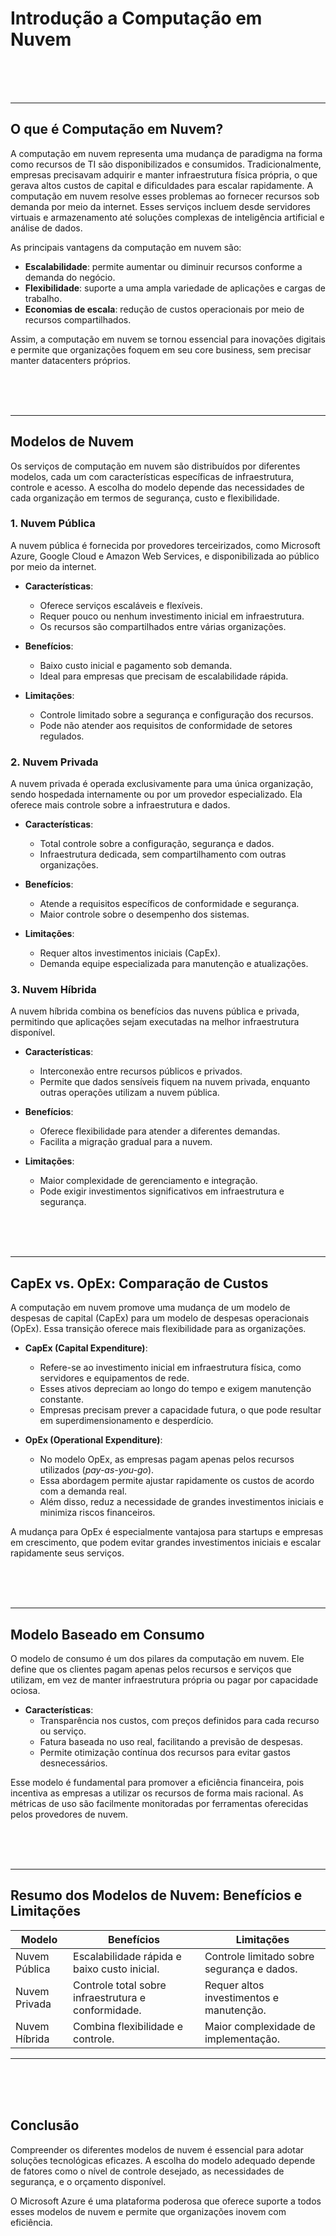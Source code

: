 # **Introdução a Computação em Nuvem**

<br><br><br>

---

## **O que é Computação em Nuvem?**

A computação em nuvem representa uma mudança de paradigma na forma como recursos de TI são disponibilizados e consumidos. Tradicionalmente, empresas precisavam adquirir e manter infraestrutura física própria, o que gerava altos custos de capital e dificuldades para escalar rapidamente. A computação em nuvem resolve esses problemas ao fornecer recursos sob demanda por meio da internet. Esses serviços incluem desde servidores virtuais e armazenamento até soluções complexas de inteligência artificial e análise de dados.

As principais vantagens da computação em nuvem são:
- **Escalabilidade**: permite aumentar ou diminuir recursos conforme a demanda do negócio.
- **Flexibilidade**: suporte a uma ampla variedade de aplicações e cargas de trabalho.
- **Economias de escala**: redução de custos operacionais por meio de recursos compartilhados.

Assim, a computação em nuvem se tornou essencial para inovações digitais e permite que organizações foquem em seu core business, sem precisar manter datacenters próprios.

<br><br><br>

---

## **Modelos de Nuvem**

Os serviços de computação em nuvem são distribuídos por diferentes modelos, cada um com características específicas de infraestrutura, controle e acesso. A escolha do modelo depende das necessidades de cada organização em termos de segurança, custo e flexibilidade.

### **1. Nuvem Pública**

A nuvem pública é fornecida por provedores terceirizados, como Microsoft Azure, Google Cloud e Amazon Web Services, e disponibilizada ao público por meio da internet.

- **Características**:
    - Oferece serviços escaláveis e flexíveis.
    - Requer pouco ou nenhum investimento inicial em infraestrutura.
    - Os recursos são compartilhados entre várias organizações.

- **Benefícios**:
    - Baixo custo inicial e pagamento sob demanda.
    - Ideal para empresas que precisam de escalabilidade rápida.

- **Limitações**:
    - Controle limitado sobre a segurança e configuração dos recursos.
    - Pode não atender aos requisitos de conformidade de setores regulados.

### **2. Nuvem Privada**

A nuvem privada é operada exclusivamente para uma única organização, sendo hospedada internamente ou por um provedor especializado. Ela oferece mais controle sobre a infraestrutura e dados.

- **Características**:
    - Total controle sobre a configuração, segurança e dados.
    - Infraestrutura dedicada, sem compartilhamento com outras organizações.

- **Benefícios**:
    - Atende a requisitos específicos de conformidade e segurança.
    - Maior controle sobre o desempenho dos sistemas.

- **Limitações**:
    - Requer altos investimentos iniciais (CapEx).
    - Demanda equipe especializada para manutenção e atualizações.

### **3. Nuvem Híbrida**

A nuvem híbrida combina os benefícios das nuvens pública e privada, permitindo que aplicações sejam executadas na melhor infraestrutura disponível.

- **Características**:
    - Interconexão entre recursos públicos e privados.
    - Permite que dados sensíveis fiquem na nuvem privada, enquanto outras operações utilizam a nuvem pública.

- **Benefícios**:
    - Oferece flexibilidade para atender a diferentes demandas.
    - Facilita a migração gradual para a nuvem.

- **Limitações**:
    - Maior complexidade de gerenciamento e integração.
    - Pode exigir investimentos significativos em infraestrutura e segurança.

<br><br><br>

---

## **CapEx vs. OpEx: Comparação de Custos**

A computação em nuvem promove uma mudança de um modelo de despesas de capital (CapEx) para um modelo de despesas operacionais (OpEx). Essa transição oferece mais flexibilidade para as organizações.

- **CapEx (Capital Expenditure)**:
    - Refere-se ao investimento inicial em infraestrutura física, como servidores e equipamentos de rede.
    - Esses ativos depreciam ao longo do tempo e exigem manutenção constante.
    - Empresas precisam prever a capacidade futura, o que pode resultar em superdimensionamento e desperdício.

- **OpEx (Operational Expenditure)**:
    - No modelo OpEx, as empresas pagam apenas pelos recursos utilizados (*pay-as-you-go*).
    - Essa abordagem permite ajustar rapidamente os custos de acordo com a demanda real.
    - Além disso, reduz a necessidade de grandes investimentos iniciais e minimiza riscos financeiros.

A mudança para OpEx é especialmente vantajosa para startups e empresas em crescimento, que podem evitar grandes investimentos iniciais e escalar rapidamente seus serviços.

<br><br><br>

---

## **Modelo Baseado em Consumo**

O modelo de consumo é um dos pilares da computação em nuvem. Ele define que os clientes pagam apenas pelos recursos e serviços que utilizam, em vez de manter infraestrutura própria ou pagar por capacidade ociosa.

- **Características**:
    - Transparência nos custos, com preços definidos para cada recurso ou serviço.
    - Fatura baseada no uso real, facilitando a previsão de despesas.
    - Permite otimização contínua dos recursos para evitar gastos desnecessários.

Esse modelo é fundamental para promover a eficiência financeira, pois incentiva as empresas a utilizar os recursos de forma mais racional. As métricas de uso são facilmente monitoradas por ferramentas oferecidas pelos provedores de nuvem.

<br><br><br>

---

## **Resumo dos Modelos de Nuvem: Benefícios e Limitações**

| Modelo | Benefícios | Limitações |
| - | - | - |
| Nuvem Pública | Escalabilidade rápida e baixo custo inicial. | Controle limitado sobre segurança e dados. |
| Nuvem Privada | Controle total sobre infraestrutura e conformidade. | Requer altos investimentos e manutenção. |
| Nuvem Híbrida | Combina flexibilidade e controle. | Maior complexidade de implementação. |

---

<br><br><br>

## **Conclusão**

Compreender os diferentes modelos de nuvem é essencial para adotar soluções tecnológicas eficazes. A escolha do modelo adequado depende de fatores como o nível de controle desejado, as necessidades de segurança, e o orçamento disponível.

O Microsoft Azure é uma plataforma poderosa que oferece suporte a todos esses modelos de nuvem e permite que organizações inovem com eficiência.